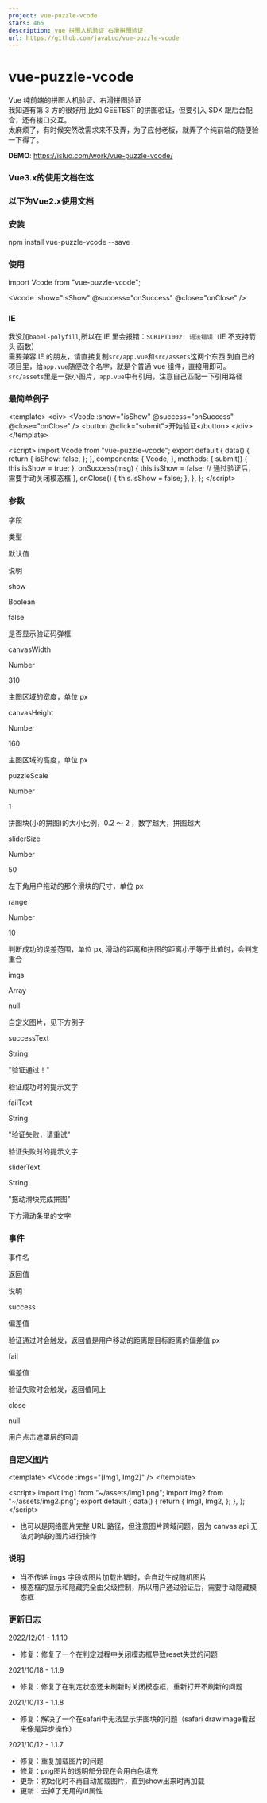 ```yaml
---
project: vue-puzzle-vcode
stars: 465
description: vue 拼图人机验证 右滑拼图验证
url: https://github.com/javaLuo/vue-puzzle-vcode
---
```


vue-puzzle-vcode
================

Vue 纯前端的拼图人机验证、右滑拼图验证  
我知道有第 3 方的很好用,比如 GEETEST 的拼图验证，但要引入 SDK 跟后台配合，还有接口交互。  
太麻烦了，有时候突然改需求来不及弄，为了应付老板，就弄了个纯前端的随便验一下得了。

**DEMO**: https://isluo.com/work/vue-puzzle-vcode/

### Vue3.x的使用文档在这

### 以下为Vue2.x使用文档  

### 安装

  npm install vue\-puzzle\-vcode \--save

### 使用

import Vcode from "vue-puzzle-vcode";

<Vcode :show\="isShow" @success\="onSuccess" @close\="onClose" />

### IE

我没加`babel-polyfill`,所以在 IE 里会报错：`SCRIPT1002: 语法错误`（IE 不支持箭头 函数）  
需要兼容 IE 的朋友，请直接复制`src/app.vue`和`src/assets`这两个东西 到自己的项目里，给`app.vue`随便改个名字，就是个普通 vue 组件，直接用即可。  
`src/assets`里是一张小图片，`app.vue`中有引用，注意自己匹配一下引用路径

### 最简单例子

<template\>
  <div\>
    <Vcode :show\="isShow" @success\="onSuccess" @close\="onClose" />
    <button @click\="submit"\>开始验证</button\>
  </div\>
</template\>

<script\>
import Vcode from "vue-puzzle-vcode";
export default {
  data() {
    return {
      isShow: false,
    };
  },
  components: {
    Vcode,
  },
  methods: {
    submit() {
      this.isShow \= true;
    },
    onSuccess(msg) {
      this.isShow \= false; // 通过验证后，需要手动关闭模态框
    },
    onClose() {
      this.isShow \= false;
    },
  },
};
</script\>

### 参数

字段

类型

默认值

说明

show

Boolean

false

是否显示验证码弹框

canvasWidth

Number

310

主图区域的宽度，单位 px

canvasHeight

Number

160

主图区域的高度，单位 px

puzzleScale

Number

1

拼图块(小的拼图)的大小比例，0.2 ～ 2 ，数字越大，拼图越大

sliderSize

Number

50

左下角用户拖动的那个滑块的尺寸，单位 px

range

Number

10

判断成功的误差范围，单位 px, 滑动的距离和拼图的距离小于等于此值时，会判定重合

imgs

Array

null

自定义图片，见下方例子

successText

String

"验证通过！"

验证成功时的提示文字

failText

String

"验证失败，请重试"

验证失败时的提示文字

sliderText

String

"拖动滑块完成拼图"

下方滑动条里的文字

### 事件

事件名

返回值

说明

success

偏差值

验证通过时会触发，返回值是用户移动的距离跟目标距离的偏差值 px

fail

偏差值

验证失败时会触发，返回值同上

close

null

用户点击遮罩层的回调

### 自定义图片

<template\>
  <Vcode :imgs\="\[Img1, Img2\]" />
</template\>

<script\>
import Img1 from "~/assets/img1.png";
import Img2 from "~/assets/img2.png";
export default {
  data() {
    return {
      Img1,
      Img2,
    };
  },
};
</script\>

-   也可以是网络图片完整 URL 路径，但注意图片跨域问题，因为 canvas api 无法对跨域的图片进行操作

### 说明

-   当不传递 imgs 字段或图片加载出错时，会自动生成随机图片
-   模态框的显示和隐藏完全由父级控制，所以用户通过验证后，需要手动隐藏模态框

### 更新日志

2022/12/01 - 1.1.10  

-   修复：修复了一个在判定过程中关闭模态框导致reset失效的问题

2021/10/18 - 1.1.9  

-   修复：修复了在判定状态还未刷新时关闭模态框，重新打开不刷新的问题

2021/10/13 - 1.1.8  

-   修复：解决了一个在safari中无法显示拼图块的问题（safari drawImage看起来像是异步操作）

2021/10/12 - 1.1.7  

-   修复：重复加载图片的问题
-   修复：png图片的透明部分现在会用白色填充
-   更新：初始化时不再自动加载图片，直到show出来时再加载
-   更新：去掉了无用的id属性
